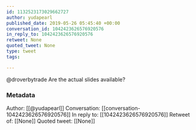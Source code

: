 ```yaml
---
id: 1132523173029662727
author: yudapearl
published_date: 2019-05-26 05:45:40 +00:00
conversation_id: 1042423626576920576
in_reply_to: 1042423626576920576
retweet: None
quoted_tweet: None
type: tweet
tags:

---
```


@droverbytrade Are the actual slides available?

### Metadata

Author: [[@yudapearl]]
Conversation: [[conversation-1042423626576920576]]
In reply to: [[1042423626576920576]]
Retweet of: [[None]]
Quoted tweet: [[None]]
